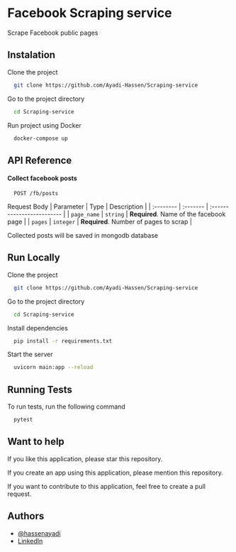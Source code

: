 
# Facebook Scraping service

Scrape Facebook public pages


## Instalation

Clone the project

```bash
  git clone https://github.com/Ayadi-Hassen/Scraping-service

```
Go to the project directory

```bash
  cd Scraping-service
```

Run project using Docker

```bash
  docker-compose up
```


## API Reference

#### Collect facebook posts

```http
  POST /fb/posts
```
Request Body
| Parameter | Type     | Description                |
| :-------- | :------- | :------------------------- |
| `page_name` | `string` | **Required**. Name of the facebook page  |
| `pages` | `integer` | **Required**. Number of pages to scrap |

Collected posts will be saved in mongodb database

## Run Locally

Clone the project

```bash
  git clone https://github.com/Ayadi-Hassen/Scraping-service

```

Go to the project directory

```bash
  cd Scraping-service
```

Install dependencies

```bash
  pip install -r requirements.txt
```

Start the server

```bash
  uvicorn main:app --reload
```


## Running Tests

To run tests, run the following command

```bash
  pytest
```


## Want to help
If you like this application, please star this repository.

If you create an app using this application, please mention this repository.

If you want to contribute to this application, feel free to create a pull request.
## Authors

- [@hassenayadi](https://github.com/Ayadi-Hassen)
- [LinkedIn](https://www.linkedin.com/in/hassen-ayadi-8534661ba/)

